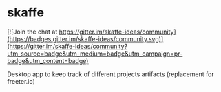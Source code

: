 # skaffe

[![Join the chat at https://gitter.im/skaffe-ideas/community](https://badges.gitter.im/skaffe-ideas/community.svg)](https://gitter.im/skaffe-ideas/community?utm_source=badge&utm_medium=badge&utm_campaign=pr-badge&utm_content=badge)

Desktop app to keep track of different projects artifacts (replacement for freeter.io)

